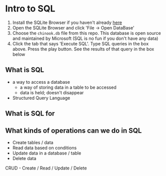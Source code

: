 # Intro to SQL

1. Install the SQLite Browser if you haven't already [here](http://sqlitebrowser.org/)
2. Open the SQLite Browser and click 'File -> Open DataBase'
3. Choose the `chinook.db` file from this repo. This database is open source and maintained by Microsoft (SQL is no fun if you don't have any data)
4. Click the tab that says 'Execute SQL'. Type SQL queries in the box above. Press the play button. See the results of that query in the box below

## What is SQL

- a way to access a database
    - a way of storing data in a table to be accessed
    - data is held; doesn't disappear
- Structured Query Language

## What is SQL for
## What kinds of operations can we do in SQL

- Create tables / data 
- Read data based on conditions
- Update data in a database / table
- Delete data

CRUD - Create / Read / Update / Delete

